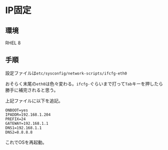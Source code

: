 # IP固定

## 環境

RHEL 8

## 手順

設定ファイルは`etc/sysconfig/network-scripts/ifcfg-eth0`

おそらく末尾の`eth0`は色々変わる。`ifcfg-`ぐらいまで打って`Tab`キーを押したら勝手に補完されると思う。

上記ファイルに以下を追記。

~~~
ONBOOT=yes
IPADDR=192.168.1.204
PREFIX=24
GATEWAY=192.168.1.1
DNS1=192.168.1.1
DNS2=8.8.8.8
~~~

これでOSを再起動。
